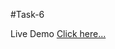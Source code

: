 #Task-6

Live Demo [Click here...](https://vipul1432.github.io/Internship-Tasks//Task-6/Program-3/)
